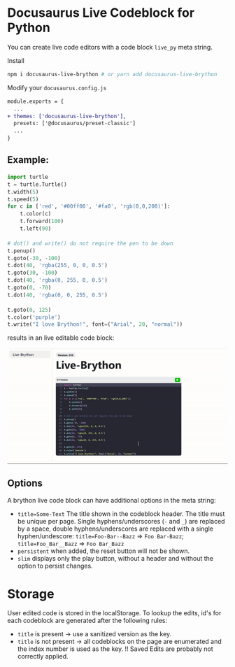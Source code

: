 # Docusaurus Live Codeblock for Python

You can create live code editors with a code block `live_py` meta string.

Install

```bash
npm i docusaurus-live-brython # or yarn add docusaurus-live-brython
```

Modify your `docusaurus.config.js`

```diff
module.exports = {
  ...
+ themes: ['docusaurus-live-brython'],
  presets: ['@docusaurus/preset-classic']
  ...
}
```

## Example:

```py live_py
import turtle
t = turtle.Turtle()
t.width(5) 
t.speed(5)
for c in ['red', '#00ff00', '#fa0', 'rgb(0,0,200)']:
    t.color(c)
    t.forward(100)
    t.left(90)

# dot() and write() do not require the pen to be down
t.penup()
t.goto(-30, -100)
t.dot(40, 'rgba(255, 0, 0, 0.5')
t.goto(30, -100)
t.dot(40, 'rgba(0, 255, 0, 0.5')
t.goto(0, -70)
t.dot(40, 'rgba(0, 0, 255, 0.5')

t.goto(0, 125)
t.color('purple')
t.write("I love Brython!", font=("Arial", 20, "normal"))
```

results in an live editable code block:

![Brython Demo](brython-demo.gif)

## Options

A brython live code block can have additional options in the meta string:

- `title=Some-Text` The title shown in the codeblock header. The title must be unique per page. Single hyphens/underscores (`-` and `_`) are replaced by a space, double hyphens/underscores are replaced with a single hyphen/undescore: `title=Foo-Bar--Bazz` => `Foo Bar-Bazz`; `title=Foo_Bar__Bazz` => `Foo Bar_Bazz`
- `persistent` when added, the reset button will not be shown.
- `slim` displays only the play button, without a header and without the option to persist changes.


# Storage

User edited code is stored in the localStorage. To lookup the edits, id's for each codeblock are generated after the following rules:

- `title` is present -> use a sanitized version as the key.
- `title` is not present -> all codeblocks on the page are enumerated and the index number is used as the key. !! Saved Edits are probably not correctly applied.  
